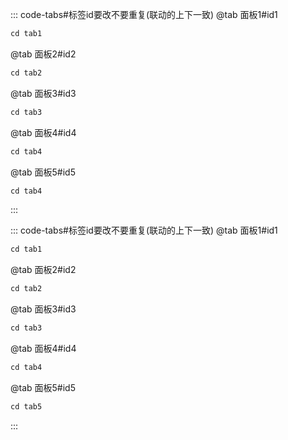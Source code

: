 ::: code-tabs#标签id要改不要重复(联动的上下一致)
@tab 面板1#id1
````markdown
cd tab1
````
@tab 面板2#id2
````markdown
cd tab2
````
@tab 面板3#id3
````markdown
cd tab3
````
@tab 面板4#id4
````markdown
cd tab4
````
@tab 面板5#id5
````markdown
cd tab4
````
:::

::: code-tabs#标签id要改不要重复(联动的上下一致)
@tab 面板1#id1
````markdown
cd tab1
````
@tab 面板2#id2
````markdown
cd tab2
````
@tab 面板3#id3
````markdown
cd tab3
````
@tab 面板4#id4
````markdown
cd tab4
````
@tab 面板5#id5
````markdown
cd tab5
````
:::